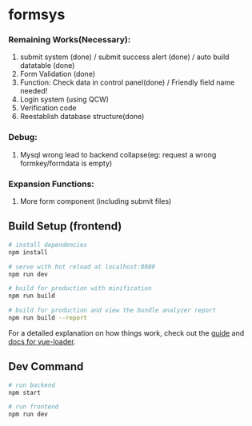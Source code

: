 # formsys

### Remaining Works(Necessary):
1. submit system (done) / submit success alert (done) / auto build datatable (done)
2. Form Validation (done)
3. Function: Check data in control panel(done) / Friendly field name needed!
4. Login system (using QCW)
5. Verification code
6. Reestablish database structure(done)

### Debug:
1. Mysql wrong lead to backend collapse(eg: request a wrong formkey/formdata is empty)

### Expansion Functions:
1. More form component (including submit files)

## Build Setup (frontend)

``` bash
# install dependencies
npm install

# serve with hot reload at localhost:8080
npm run dev

# build for production with minification
npm run build

# build for production and view the bundle analyzer report
npm run build --report
```

For a detailed explanation on how things work, check out the [guide](http://vuejs-templates.github.io/webpack/) and [docs for vue-loader](http://vuejs.github.io/vue-loader).

## Dev Command

``` bash
# run backend
npm start

# run frontend
npm run dev
```


